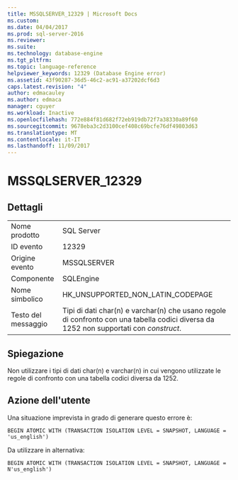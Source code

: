 ```yaml
---
title: MSSQLSERVER_12329 | Microsoft Docs
ms.custom: 
ms.date: 04/04/2017
ms.prod: sql-server-2016
ms.reviewer: 
ms.suite: 
ms.technology: database-engine
ms.tgt_pltfrm: 
ms.topic: language-reference
helpviewer_keywords: 12329 (Database Engine error)
ms.assetid: 43f90287-36d5-46c2-ac91-a37202dcf6d3
caps.latest.revision: "4"
author: edmacauley
ms.author: edmaca
manager: cguyer
ms.workload: Inactive
ms.openlocfilehash: 772e884f81d682f72eb919db72f7a38330a89f60
ms.sourcegitcommit: 9678eba3c2d3100cef408c69bcfe76df49803d63
ms.translationtype: MT
ms.contentlocale: it-IT
ms.lasthandoff: 11/09/2017
---
```

# <a name="mssqlserver12329"></a>MSSQLSERVER_12329
  
## <a name="details"></a>Dettagli  
  
|||  
|-|-|  
|Nome prodotto|SQL Server|  
|ID evento|12329|  
|Origine evento|MSSQLSERVER|  
|Componente|SQLEngine|  
|Nome simbolico|HK_UNSUPPORTED_NON_LATIN_CODEPAGE|  
|Testo del messaggio|Tipi di dati char(n) e varchar(n) che usano regole di confronto con una tabella codici diversa da 1252 non supportati con *construct*.|  
  
## <a name="explanation"></a>Spiegazione  
Non utilizzare i tipi di dati char(n) e varchar(n) in cui vengono utilizzate le regole di confronto con una tabella codici diversa da 1252.  
  
## <a name="user-action"></a>Azione dell'utente  
Una situazione imprevista in grado di generare questo errore è:  
  
```  
BEGIN ATOMIC WITH (TRANSACTION ISOLATION LEVEL = SNAPSHOT, LANGUAGE = 'us_english')  
```  
  
Da utilizzare in alternativa:  
  
```  
BEGIN ATOMIC WITH (TRANSACTION ISOLATION LEVEL = SNAPSHOT, LANGUAGE = N'us_english')  
```  
  
